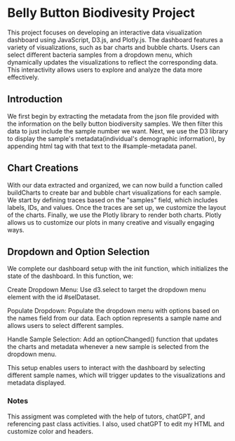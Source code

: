 # Belly Button Biodivesity Project 
This project focuses on developing an interactive data visualization dashboard using JavaScript, D3.js, and Plotly.js. The dashboard features a variety of visualizations, such as bar charts and bubble charts. Users can select different bacteria samples from a dropdown menu, which dynamically updates the visualizations to reflect the corresponding data. This interactivity allows users to explore and analyze the data more effectively. 

## Introduction
We first begin by extracting the metadata from the json file provided with the information on the belly button biodiversity samples. We then filter this data to just include the sample number we want. Next, we use the D3 library to display the sample's metadata(individual's demographic information), by appending html tag with that text to the #sample-metadata panel.

## Chart Creations 

With our data extracted and organized, we can now build a function called buildCharts to create bar and bubble chart visualizations for each sample. We start by defining traces based on the "samples" field, which includes labels, IDs, and values. Once the traces are set up, we customize the layout of the charts. Finally, we use the Plotly library to render both charts. Plotly allows us to customize our plots in many creative and visually engaging ways.

## Dropdown and Option Selection

We complete our dashboard setup with the init function, which initializes the state of the dashboard. In this function, we:

Create Dropdown Menu: Use d3.select to target the dropdown menu element with the id #selDataset.

Populate Dropdown: Populate the dropdown menu with options based on the names field from our data. Each option represents a sample name and allows users to select different samples.

Handle Sample Selection: Add an optionChanged() function that updates the charts and metadata whenever a new sample is selected from the dropdown menu.

This setup enables users to interact with the dashboard by selecting different sample names, which will trigger updates to the visualizations and metadata displayed.


### Notes 

This assigment was completed with the help of tutors, chatGPT, and referencing past class activities. I also, used chatGPT to edit my HTML and customize color and headers. 





